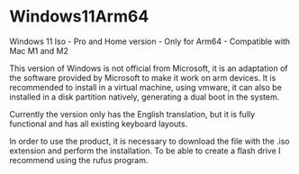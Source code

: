 # Windows11Arm64
Windows 11 Iso - Pro and Home version - Only for Arm64 - Compatible with Mac M1 and M2

This version of Windows is not official from Microsoft, it is an adaptation of the software provided by Microsoft to make it work on arm devices.
It is recommended to install in a virtual machine, using vmware, it can also be installed in a disk partition natively, generating a dual boot in the system.

Currently the version only has the English translation, but it is fully functional and has all existing keyboard layouts.

In order to use the product, it is necessary to download the file with the .iso extension and perform the installation.
To be able to create a flash drive I recommend using the rufus program.

